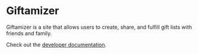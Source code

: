 # Giftamizer

Giftamizer is a site that allows users to create, share, and fulfill gift lists with friends and family. 

Check out the [developer documentation](./docs/index.md).